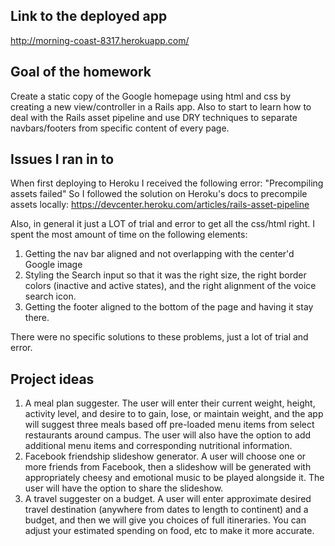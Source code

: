 Link to the deployed app
------------------------
http://morning-coast-8317.herokuapp.com/

Goal of the homework
--------------------
Create a static copy of the Google homepage using html and css by creating a new view/controller in a Rails app. Also to start to learn how to deal with the Rails asset pipeline and use DRY techniques to separate navbars/footers from specific content of every page.

Issues I ran in to
------------------

When first deploying to Heroku I received the following error:
"Precompiling assets failed"
So I followed the solution on Heroku's docs to precompile assets locally:
https://devcenter.heroku.com/articles/rails-asset-pipeline

Also, in general it just a LOT of trial and error to get all the css/html right. I spent the most amount of time on the following elements:
1) Getting the nav bar aligned and not overlapping with the center'd Google image
2) Styling the Search input so that it was the right size, the right border colors (inactive and active states), and the right alignment of the voice search icon.
3) Getting the footer aligned to the bottom of the page and having it stay there.

There were no specific solutions to these problems, just a lot of trial and error.

Project ideas
-------------

1) A meal plan suggester. The user will enter their current weight, height, activity level, and desire to to gain, lose, or maintain weight, and the app will suggest three meals based off pre-loaded menu items from select restaurants around campus. The user will also have the option to add additional menu items and corresponding nutritional information. 
2) Facebook friendship slideshow generator. A user will choose one or more friends from Facebook, then a slideshow will be generated with appropriately cheesy and emotional music to be played alongside it. The user will have the option to share the slideshow.
3) A travel suggester on a budget. A user will enter approximate desired travel destination (anywhere from dates to length to continent) and a budget, and then we will give you choices of full itineraries. You can adjust your estimated spending on food, etc to make it more accurate.




